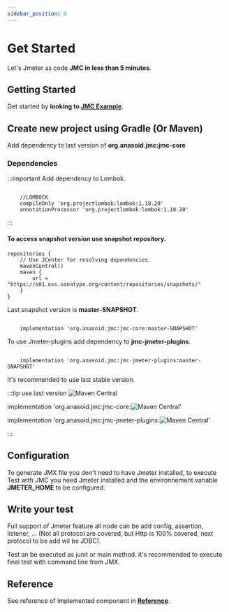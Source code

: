 ```yaml
---
sidebar_position: 0
---
```


# Get Started

Let's Jmeter as code **JMC in less than 5 minutes**.

## Getting Started

Get started by **looking to [JMC Example](https://github.com/anasoid/jmc-examples)**.

## Create new project using Gradle (Or Maven)

Add dependency to last version of **org.anasoid.jmc:jmc-core**

### Dependencies

:::important Add dependency to Lombok.

```shell

    //LOMBOCK
    compileOnly 'org.projectlombok:lombok:1.18.20'
    annotationProcessor 'org.projectlombok:lombok:1.18.20'

```

:::

#### To access snapshot version use snapshot repository.

```shell
repositories {
    // Use JCenter for resolving dependencies.
    mavenCentral()
    maven {
        url = "https://s01.oss.sonatype.org/content/repositories/snapshots/"
    }
}
```

Last snapshot version is **master-SNAPSHOT**.

```shell

    implementation 'org.anasoid.jmc:jmc-core:master-SNAPSHOT'

```

To use Jmeter-plugins add dependency to **jmc-jmeter-plugins**.

```shell

    implementation 'org.anasoid.jmc:jmc-jmeter-plugins:master-SNAPSHOT'

```

It's recommended to use last stable version.

:::tip use last version ![Maven Central](https://img.shields.io/maven-central/v/org.anasoid.jmc/jmc-core?label=%20&style=flat-square)

implementation 'org.anasoid.jmc:jmc-core:![Maven Central](https://img.shields.io/maven-central/v/org.anasoid.jmc/jmc-core?label=%20&style=flat-square)'

implementation 'org.anasoid.jmc:jmc-jmeter-plugins:![Maven Central](https://img.shields.io/maven-central/v/org.anasoid.jmc/jmc-core?label=%20&style=flat-square)'

:::

## Configuration

To generate JMX file you don't need to have Jmeter installed, to execute Test with JMC you need Jmeter installed and the environnement variable **JMETER_HOME** to be configured.

## Write your test

Full support of Jmeter feature all node can be add config, assertion, listener, ... (Not all protocol are covered, but Http is 100% covered, next protocol to be add wil be JDBC).

Test an be executed as junit or main method. it's recommended to execute final test with command line from JMX.

## Reference

See reference of implemented component in **[Reference](/docs/reference/jmeter/jmeter-component)**.
